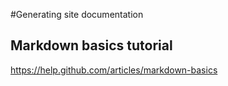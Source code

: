 #Generating site documentation
## Markdown basics tutorial
https://help.github.com/articles/markdown-basics

